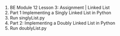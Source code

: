 1.  BE Module 12 Lesson 3: Assignment | Linked List
2.  Part 1  Implementing a Singly Linked List in Python
3.  Run singlyList.py
4.  Part 2:  Implementing a Doubly Linked List in Python
5.  Run doublyList.py
